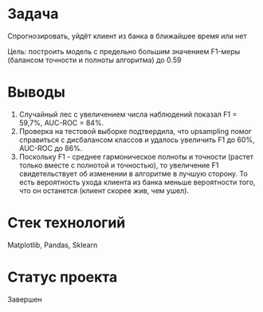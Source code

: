 # Задача
Cпрогнозировать, уйдёт клиент из банка в ближайшее время или нет

Цель: построить модель с предельно большим значением F1-меры (балансом точности и полноты алгоритма) до 0.59

# Выводы
1. Случайный лес с увеличением числа наблюдений показал F1 = 59,7%, AUC-ROC = 84%.
2. Проверка на тестовой выборке подтвердила, что upsampling помог справиться с дисбалансом классов и удалось увеличить F1 до 60%, AUC-ROC до 86%.
3. Поскольку F1 - среднее гармоническое полноты и точности (растет только вместе с полнотой и точностью), то увеличение F1 свидетельствует об изменении в алгоритме в лучшую сторону. То есть вероятность ухода клиента из банка меньше вероятности того, что он останется (клиент скорее жив, чем ушел).

# Стек технологий
Matplotlib, Pandas, Sklearn

# Статус проекта
Завершен
